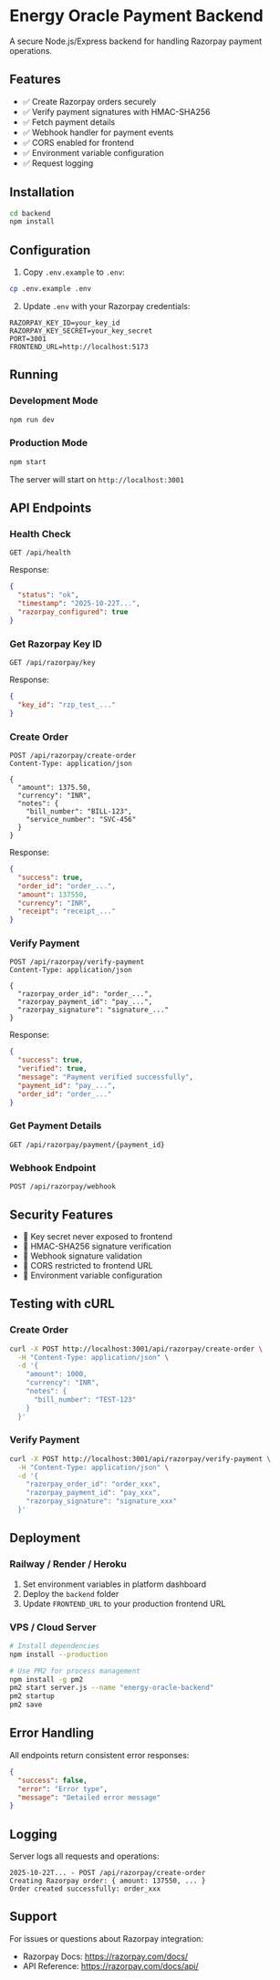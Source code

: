 # Energy Oracle Payment Backend

A secure Node.js/Express backend for handling Razorpay payment operations.

## Features

- ✅ Create Razorpay orders securely
- ✅ Verify payment signatures with HMAC-SHA256
- ✅ Fetch payment details
- ✅ Webhook handler for payment events
- ✅ CORS enabled for frontend
- ✅ Environment variable configuration
- ✅ Request logging

## Installation

```bash
cd backend
npm install
```

## Configuration

1. Copy `.env.example` to `.env`:
```bash
cp .env.example .env
```

2. Update `.env` with your Razorpay credentials:
```env
RAZORPAY_KEY_ID=your_key_id
RAZORPAY_KEY_SECRET=your_key_secret
PORT=3001
FRONTEND_URL=http://localhost:5173
```

## Running

### Development Mode
```bash
npm run dev
```

### Production Mode
```bash
npm start
```

The server will start on `http://localhost:3001`

## API Endpoints

### Health Check
```http
GET /api/health
```
Response:
```json
{
  "status": "ok",
  "timestamp": "2025-10-22T...",
  "razorpay_configured": true
}
```

### Get Razorpay Key ID
```http
GET /api/razorpay/key
```
Response:
```json
{
  "key_id": "rzp_test_..."
}
```

### Create Order
```http
POST /api/razorpay/create-order
Content-Type: application/json

{
  "amount": 1375.50,
  "currency": "INR",
  "notes": {
    "bill_number": "BILL-123",
    "service_number": "SVC-456"
  }
}
```
Response:
```json
{
  "success": true,
  "order_id": "order_...",
  "amount": 137550,
  "currency": "INR",
  "receipt": "receipt_..."
}
```

### Verify Payment
```http
POST /api/razorpay/verify-payment
Content-Type: application/json

{
  "razorpay_order_id": "order_...",
  "razorpay_payment_id": "pay_...",
  "razorpay_signature": "signature_..."
}
```
Response:
```json
{
  "success": true,
  "verified": true,
  "message": "Payment verified successfully",
  "payment_id": "pay_...",
  "order_id": "order_..."
}
```

### Get Payment Details
```http
GET /api/razorpay/payment/{payment_id}
```

### Webhook Endpoint
```http
POST /api/razorpay/webhook
```

## Security Features

- 🔐 Key secret never exposed to frontend
- 🔐 HMAC-SHA256 signature verification
- 🔐 Webhook signature validation
- 🔐 CORS restricted to frontend URL
- 🔐 Environment variable configuration

## Testing with cURL

### Create Order
```bash
curl -X POST http://localhost:3001/api/razorpay/create-order \
  -H "Content-Type: application/json" \
  -d '{
    "amount": 1000,
    "currency": "INR",
    "notes": {
      "bill_number": "TEST-123"
    }
  }'
```

### Verify Payment
```bash
curl -X POST http://localhost:3001/api/razorpay/verify-payment \
  -H "Content-Type: application/json" \
  -d '{
    "razorpay_order_id": "order_xxx",
    "razorpay_payment_id": "pay_xxx",
    "razorpay_signature": "signature_xxx"
  }'
```

## Deployment

### Railway / Render / Heroku
1. Set environment variables in platform dashboard
2. Deploy the `backend` folder
3. Update `FRONTEND_URL` to your production frontend URL

### VPS / Cloud Server
```bash
# Install dependencies
npm install --production

# Use PM2 for process management
npm install -g pm2
pm2 start server.js --name "energy-oracle-backend"
pm2 startup
pm2 save
```

## Error Handling

All endpoints return consistent error responses:
```json
{
  "success": false,
  "error": "Error type",
  "message": "Detailed error message"
}
```

## Logging

Server logs all requests and operations:
```
2025-10-22T... - POST /api/razorpay/create-order
Creating Razorpay order: { amount: 137550, ... }
Order created successfully: order_xxx
```

## Support

For issues or questions about Razorpay integration:
- Razorpay Docs: https://razorpay.com/docs/
- API Reference: https://razorpay.com/docs/api/
